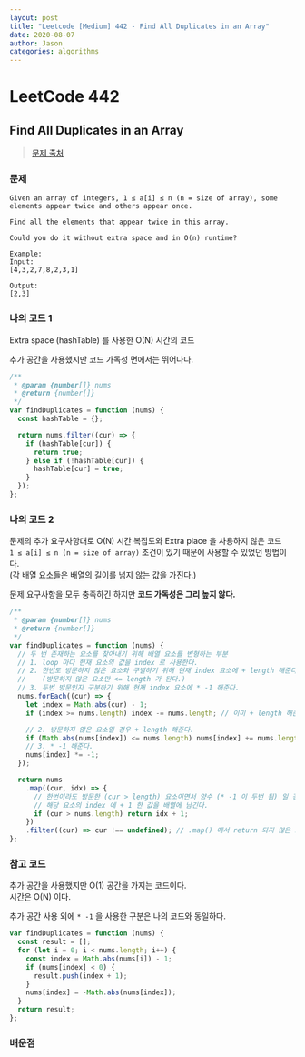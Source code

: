 ```yaml
---
layout: post
title: "Leetcode [Medium] 442 - Find All Duplicates in an Array"
date: 2020-08-07
author: Jason
categories: algorithms
---
```


# LeetCode 442

## Find All Duplicates in an Array

> [문제 출처](https://leetcode.com/problems/find-all-duplicates-in-an-array/)

### 문제

```
Given an array of integers, 1 ≤ a[i] ≤ n (n = size of array), some elements appear twice and others appear once.

Find all the elements that appear twice in this array.

Could you do it without extra space and in O(n) runtime?

Example:
Input:
[4,3,2,7,8,2,3,1]

Output:
[2,3]
```

### 나의 코드 1

Extra space (hashTable) 를 사용한 O(N) 시간의 코드

추가 공간을 사용했지만 코드 가독성 면에서는 뛰어나다.

```javascript
/**
 * @param {number[]} nums
 * @return {number[]}
 */
var findDuplicates = function (nums) {
  const hashTable = {};

  return nums.filter((cur) => {
    if (hashTable[cur]) {
      return true;
    } else if (!hashTable[cur]) {
      hashTable[cur] = true;
    }
  });
};
```

### 나의 코드 2

문제의 추가 요구사항대로 O(N) 시간 복잡도와 Extra place 을 사용하지 않은 코드  
`1 ≤ a[i] ≤ n (n = size of array)` 조건이 있기 때문에 사용할 수 있었던 방법이다.  
(각 배열 요소들은 배열의 길이를 넘지 않는 값을 가진다.)

문제 요구사항을 모두 충족하긴 하지만 **코드 가독성은 그리 높지 않다.**

```javascript
/**
 * @param {number[]} nums
 * @return {number[]}
 */
var findDuplicates = function (nums) {
  // 두 번 존재하는 요소를 찾아내기 위해 배열 요소를 변형하는 부분
  // 1. loop 마다 현재 요소의 값을 index 로 사용한다.
  // 2. 한번도 방문하지 않은 요소와 구별하기 위해 현재 index 요소에 + length 해준다.
  //    (방문하지 않은 요소만 <= length 가 된다.)
  // 3. 두번 방문인지 구분하기 위해 현재 index 요소에 * -1 해준다.
  nums.forEach((cur) => {
    let index = Math.abs(cur) - 1;
    if (index >= nums.length) index -= nums.length; // 이미 + length 해준 요소는 - length 를 해서 index 로 사용한다.

    // 2. 방문하지 않은 요소일 경우 + length 해준다.
    if (Math.abs(nums[index]) <= nums.length) nums[index] += nums.length;
    // 3. * -1 해준다.
    nums[index] *= -1;
  });

  return nums
    .map((cur, idx) => {
      // 한번이라도 방문한 (cur > length) 요소이면서 양수 (* -1 이 두번 됨) 일 경우만
      // 해당 요소의 index 에 + 1 한 값을 배열에 남긴다.
      if (cur > nums.length) return idx + 1;
    })
    .filter((cur) => cur !== undefined); // .map() 에서 return 되지 않은 요소드을 걸러낸다.
};
```

### 참고 코드

추가 공간을 사용했지만 O(1) 공간을 가지는 코드이다.  
시간은 O(N) 이다.

추가 공간 사용 외에 `* -1` 을 사용한 구분은 나의 코드와 동일하다.

```javascript
var findDuplicates = function (nums) {
  const result = [];
  for (let i = 0; i < nums.length; i++) {
    const index = Math.abs(nums[i]) - 1;
    if (nums[index] < 0) {
      result.push(index + 1);
    }
    nums[index] = -Math.abs(nums[index]);
  }
  return result;
};
```

### 배운점
